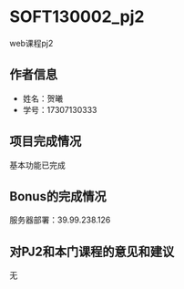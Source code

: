 # SOFT130002_pj2
web课程pj2


## 作者信息 
* 姓名：贺曦 
* 学号：17307130333  

## 项⽬完成情况
基本功能已完成

## Bonus的完成情况
服务器部署：39.99.238.126  


## 对PJ2和本门课程的意见和建议
无
